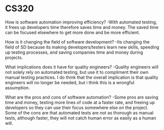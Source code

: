 # CS320
How is software automation improving efficiency? -With automated testing, it frees up developers time therefore saves time and money. The saved time can be focused elsewhere to get more done and be more efficient.

How is it changing the field of software development? -Its changing the field of SD because its making developers/testers learn new skills, speeding up testing processes, and saving companies time and money during projects.

What implications does it have for quality engineers? -Quality engineers will not solely rely on automated testing, but use it to compliment their own manual testing practices. I do think that the overall implication is that quality engineers will no longer be needed, but i think this is a wrongful assumption.

What are the pros and cons of software automation? -Some pros are saving time and money, testing more lines of code at a faster rate, and freeing up developers so they can use their focus somewhere else on the project. Some of the cons are that automated tests are not as thorough as manual tests, although faster, they will not catch human error as easily as a human will.

